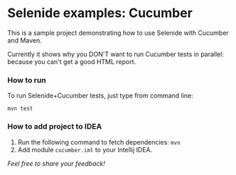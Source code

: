 Selenide examples: Cucumber
========================

This is a sample project demonstrating how to use Selenide with Cucumber and Maven.

Currently it shows why you DON'T want to run Cucumber tests in parallel: because you can't get a good HTML report.

### How to run

To run Selenide+Cucumber tests, just type from command line:

```
mvn test
```

### How to add project to IDEA

1. Run the following command to fetch dependencies: `mvn`
2. Add module `cucumber.iml` to your Intellij IDEA.


_Feel free to share your feedback!_
